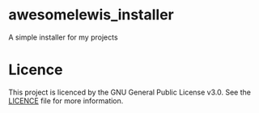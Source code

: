 # awesomelewis_installer
A simple installer for my projects

# Licence
This project is licenced by the GNU General Public License v3.0. See the [LICENCE](LICENCE) file for more information.